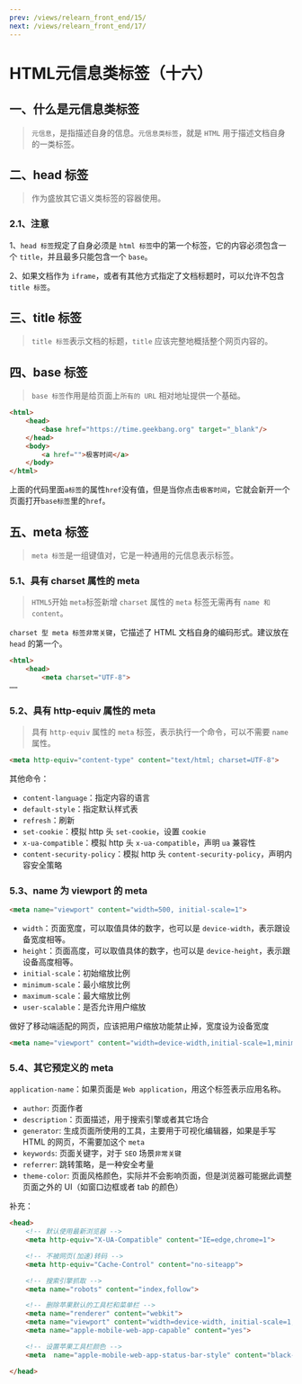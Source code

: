 ```yaml
---
prev: /views/relearn_front_end/15/
next: /views/relearn_front_end/17/
---
```

# HTML元信息类标签（十六）

## 一、什么是元信息类标签

> `元信息`，是指描述自身的信息。`元信息类标签`，就是 `HTML` 用于描述文档自身的一类标签。

## 二、head 标签

> 作为盛放其它语义类标签的容器使用。

### 2.1、注意

1、`head 标签`规定了自身必须是 `html 标签`中的第一个标签，它的内容必须包含一个 `title`，并且最多只能包含一个 `base`。

2、如果文档作为 `iframe`，或者有其他方式指定了文档标题时，可以允许不包含 `title 标签`。

## 三、title 标签

> `title 标签`表示文档的标题，`title` 应该完整地概括整个网页内容的。

## 四、base 标签

> `base 标签`作用是给页面上`所有的 URL` 相对地址提供一个基础。

```html
<html>
    <head>
        <base href="https://time.geekbang.org" target="_blank"/>
    </head>
    <body>
        <a href="">极客时间</a>
    </body>
</html>
```

上面的代码里面`a标签`的属性`href`没有值，但是当你点击`极客时间`，它就会新开一个页面打开`base标签`里的`href`。

## 五、meta 标签

> `meta 标签`是一组键值对，它是一种通用的元信息表示标签。

### 5.1、具有 charset 属性的 meta

> `HTML5`开始 `meta`标签新增 `charset` 属性的 `meta` 标签无需再有 `name 和 content`。

`charset 型 meta 标签非常关键`，它描述了 HTML 文档自身的编码形式。建议放在 `head` 的第一个。

```html
<html>
    <head>
        <meta charset="UTF-8">
……
```

### 5.2、具有 http-equiv 属性的 meta

> 具有 `http-equiv` 属性的 `meta` 标签，表示执行一个命令，可以不需要 `name` 属性。

```html
<meta http-equiv="content-type" content="text/html; charset=UTF-8">
```

其他命令：
  
- `content-language`：指定内容的语言
- `default-style`：指定默认样式表
- `refresh`：刷新
- `set-cookie`：模拟 http 头 `set-cookie`，设置 `cookie`
- `x-ua-compatible`：模拟 http 头 `x-ua-compatible`，声明 `ua` 兼容性
- `content-security-policy`：模拟 http 头 `content-security-policy`，声明内容安全策略

### 5.3、name 为 viewport 的 meta

```html
<meta name="viewport" content="width=500, initial-scale=1">
```

- `width`：页面宽度，可以取值具体的数字，也可以是 `device-width`，表示跟设备宽度相等。
- `height`：页面高度，可以取值具体的数字，也可以是 `device-height`，表示跟设备高度相等。
- `initial-scale`：初始缩放比例
- `minimum-scale`：最小缩放比例
- `maximum-scale`：最大缩放比例
- `user-scalable`：是否允许用户缩放

做好了移动端适配的网页，应该把用户缩放功能禁止掉，宽度设为设备宽度

```html
<meta name="viewport" content="width=device-width,initial-scale=1,minimum-scale=1,maximum-scale=1,user-scalable=no">
```

### 5.4、其它预定义的 meta

`application-name`：如果页面是 `Web application`，用这个标签表示应用名称。

- `author`: 页面作者
- `description`：页面描述，用于搜索引擎或者其它场合
- `generator`: 生成页面所使用的工具，主要用于可视化编辑器，如果是手写 HTML 的网页，不需要加这个 `meta`
- `keywords`: 页面关键字，对于 `SEO` 场景`非常关键`
- `referrer`: 跳转策略，是一种安全考量
- `theme-color`: 页面风格颜色，实际并不会影响页面，但是浏览器可能据此调整页面之外的 UI（如窗口边框或者 tab 的颜色）

补充：

```html
<head>
    <!-- 默认使用最新浏览器 -->
    <meta http-equiv="X-UA-Compatible" content="IE=edge,chrome=1">

    <!-- 不被网页(加速)转码 -->
    <meta http-equiv="Cache-Control" content="no-siteapp">

    <!-- 搜索引擎抓取 -->
    <meta name="robots" content="index,follow">

    <!-- 删除苹果默认的工具栏和菜单栏 -->
    <meta name="renderer" content="webkit">
    <meta name="viewport" content="width=device-width, initial-scale=1, maximum-scale=1, minimum-scale=1, user-scalable=no, minimal-ui">
    <meta name="apple-mobile-web-app-capable" content="yes">

    <!-- 设置苹果工具栏颜色 -->
    <meta  name="apple-mobile-web-app-status-bar-style" content="black-translucent">

</head>
```
